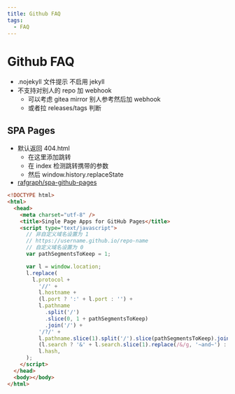 ```yaml
---
title: Github FAQ
tags:
  - FAQ
---
```


# Github FAQ

- .nojekyll 文件提示 不启用 jekyll
- 不支持对别人的 repo 加 webhook
  - 可以考虑 gitea mirror 别人参考然后加 webhook
  - 或者拉 releases/tags 判断

## SPA Pages

- 默认返回 404.html
  - 在这里添加跳转
  - 在 index 检测跳转携带的参数
  - 然后 window.history.replaceState
- [rafgraph/spa-github-pages](https://github.com/rafgraph/spa-github-pages)

```html
<!DOCTYPE html>
<html>
  <head>
    <meta charset="utf-8" />
    <title>Single Page Apps for GitHub Pages</title>
    <script type="text/javascript">
      // 非自定义域名设置为 1
      // https://username.github.io/repo-name
      // 自定义域名设置为 0
      var pathSegmentsToKeep = 1;

      var l = window.location;
      l.replace(
        l.protocol +
          '//' +
          l.hostname +
          (l.port ? ':' + l.port : '') +
          l.pathname
            .split('/')
            .slice(0, 1 + pathSegmentsToKeep)
            .join('/') +
          '/?/' +
          l.pathname.slice(1).split('/').slice(pathSegmentsToKeep).join('/').replace(/&/g, '~and~') +
          (l.search ? '&' + l.search.slice(1).replace(/&/g, '~and~') : '') +
          l.hash,
      );
    </script>
  </head>
  <body></body>
</html>
```
